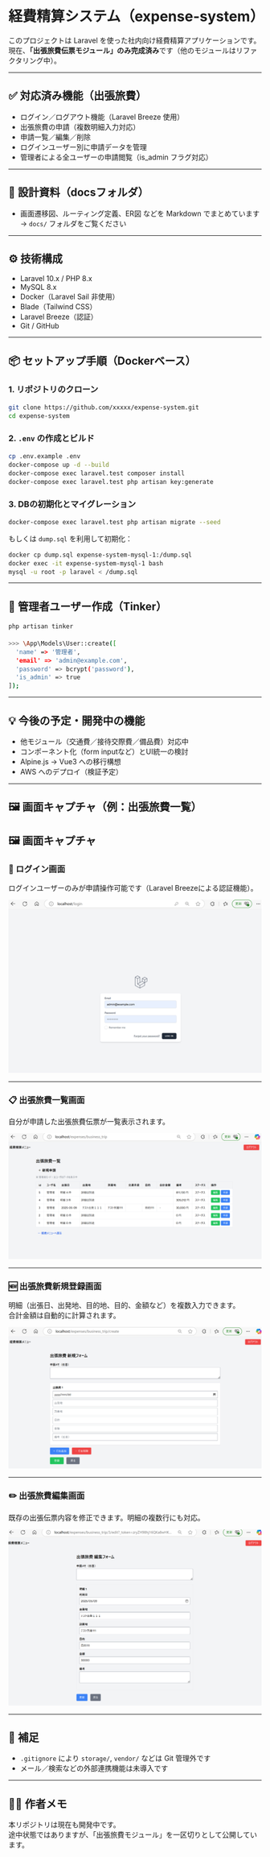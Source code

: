 # 経費精算システム（expense-system）

このプロジェクトは Laravel を使った社内向け経費精算アプリケーションです。  
現在、**「出張旅費伝票モジュール」のみ完成済み**です（他のモジュールはリファクタリング中）。

---

## ✅ 対応済み機能（出張旅費）

- ログイン／ログアウト機能（Laravel Breeze 使用）
- 出張旅費の申請（複数明細入力対応）
- 申請一覧／編集／削除
- ログインユーザー別に申請データを管理
- 管理者による全ユーザーの申請閲覧（is_admin フラグ対応）

---

## 📝 設計資料（docsフォルダ）

- 画面遷移図、ルーティング定義、ER図 などを Markdown でまとめています  
→ `docs/` フォルダをご覧ください

---

## ⚙️ 技術構成

- Laravel 10.x / PHP 8.x
- MySQL 8.x
- Docker（Laravel Sail 非使用）
- Blade（Tailwind CSS）
- Laravel Breeze（認証）
- Git / GitHub

---

## 📦 セットアップ手順（Dockerベース）

### 1. リポジトリのクローン

```bash
git clone https://github.com/xxxxx/expense-system.git
cd expense-system
```

### 2. `.env` の作成とビルド

```bash
cp .env.example .env
docker-compose up -d --build
docker-compose exec laravel.test composer install
docker-compose exec laravel.test php artisan key:generate
```

### 3. DBの初期化とマイグレーション

```bash
docker-compose exec laravel.test php artisan migrate --seed
```

もしくは `dump.sql` を利用して初期化：

```bash
docker cp dump.sql expense-system-mysql-1:/dump.sql
docker exec -it expense-system-mysql-1 bash
mysql -u root -p laravel < /dump.sql
```

---

## 🔐 管理者ユーザー作成（Tinker）

```bash
php artisan tinker

>>> \App\Models\User::create([
  'name' => '管理者',
  'email' => 'admin@example.com',
  'password' => bcrypt('password'),
  'is_admin' => true
]);
```

---

## 💡 今後の予定・開発中の機能

- 他モジュール（交通費／接待交際費／備品費）対応中
- コンポーネント化（form inputなど）とUI統一の検討
- Alpine.js → Vue3 への移行構想
- AWS へのデプロイ（検証予定）

---

## 🖼️ 画面キャプチャ（例：出張旅費一覧）

## 🖼️ 画面キャプチャ

### 🔐 ログイン画面
ログインユーザーのみが申請操作可能です（Laravel Breezeによる認証機能）。

![ログイン画面](public/images/login.png)

---

### 📋 出張旅費一覧画面
自分が申請した出張旅費伝票が一覧表示されます。

![出張旅費一覧](public/images/business_trip_index.png)

---

### 🆕 出張旅費新規登録画面
明細（出張日、出発地、目的地、目的、金額など）を複数入力できます。  
合計金額は自動的に計算されます。

![出張旅費新規登録](public/images/business_trip_add.png)

---

### ✏️ 出張旅費編集画面
既存の出張伝票内容を修正できます。明細の複数行にも対応。

![出張旅費編集](public/images/business_trip_edit.png)


---

## 📁 補足

- `.gitignore` により `storage/`, `vendor/` などは Git 管理外です
- メール／検索などの外部連携機能は未導入です

---

## 👨‍💻 作者メモ

本リポジトリは現在も開発中です。  
途中状態ではありますが、「出張旅費モジュール」を一区切りとして公開しています。